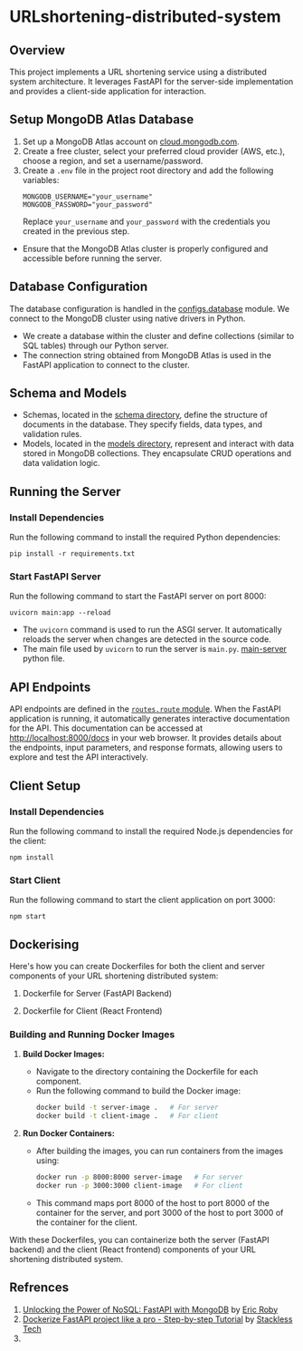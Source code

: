 # URLshortening-distributed-system

## Overview

This project implements a URL shortening service using a distributed system architecture. It leverages FastAPI for the server-side implementation and provides a client-side application for interaction.

## Setup MongoDB Atlas Database

1. Set up a MongoDB Atlas account on [cloud.mongodb.com](https://cloud.mongodb.com/).
2. Create a free cluster, select your preferred cloud provider (AWS, etc.), choose a region, and set a username/password.
3. Create a `.env` file in the project root directory and add the following variables:
   ```
   MONGODB_USERNAME="your_username"
   MONGODB_PASSWORD="your_password"
   ```
   Replace `your_username` and `your_password` with the credentials you created in the previous step.

- Ensure that the MongoDB Atlas cluster is properly configured and accessible before running the server.

## Database Configuration

The database configuration is handled in the [configs.database](https://github.com/divaamahajan/URLshortening-distributed-system/blob/main/server/config/database.py) module. We connect to the MongoDB cluster using native drivers in Python.

- We create a database within the cluster and define collections (similar to SQL tables) through our Python server.
- The connection string obtained from MongoDB Atlas is used in the FastAPI application to connect to the cluster.

## Schema and Models

- Schemas, located in the [schema directory](https://github.com/divaamahajan/URLshortening-distributed-system/tree/main/server/schema), define the structure of documents in the database. They specify fields, data types, and validation rules.
- Models, located in the [models directory](https://github.com/divaamahajan/URLshortening-distributed-system/tree/main/server/models), represent and interact with data stored in MongoDB collections. They encapsulate CRUD operations and data validation logic.

## Running the Server

### Install Dependencies

Run the following command to install the required Python dependencies:

```
pip install -r requirements.txt
```

### Start FastAPI Server

Run the following command to start the FastAPI server on port 8000:

```
uvicorn main:app --reload
```

- The `uvicorn` command is used to run the ASGI server. It automatically reloads the server when changes are detected in the source code.
- The main file used by `uvicorn` to run the server is `main.py`. [main-server](https://github.com/divaamahajan/URLshortening-distributed-system/blob/main/server/main.py) python file.

## API Endpoints

API endpoints are defined in the [`routes.route` module](https://github.com/divaamahajan/URLshortening-distributed-system/blob/main/server/routes/route.py). When the FastAPI application is running, it automatically generates interactive documentation for the API. This documentation can be accessed at [http://localhost:8000/docs](http://localhost:8000/docs) in your web browser. It provides details about the endpoints, input parameters, and response formats, allowing users to explore and test the API interactively.

## Client Setup

### Install Dependencies

Run the following command to install the required Node.js dependencies for the client:

```
npm install
```

### Start Client

Run the following command to start the client application on port 3000:

```
npm start
```

## Dockerising
Here's how you can create Dockerfiles for both the client and server components of your URL shortening distributed system:

1. Dockerfile for Server (FastAPI Backend)

2. Dockerfile for Client (React Frontend)

### Building and Running Docker Images

1. **Build Docker Images:**
   - Navigate to the directory containing the Dockerfile for each component.
   - Run the following command to build the Docker image:
     ```bash
     docker build -t server-image .   # For server
     docker build -t client-image .   # For client
     ```

2. **Run Docker Containers:**
   - After building the images, you can run containers from the images using:
     ```bash
     docker run -p 8000:8000 server-image   # For server
     docker run -p 3000:3000 client-image   # For client
     ```
   - This command maps port 8000 of the host to port 8000 of the container for the server, and port 3000 of the host to port 3000 of the container for the client.

With these Dockerfiles, you can containerize both the server (FastAPI backend) and the client (React frontend) components of your URL shortening distributed system.

## Refrences

1. [Unlocking the Power of NoSQL: FastAPI with MongoDB](https://www.youtube.com/watch?v=QkGqjPFIGCA) by [Eric Roby](https://www.youtube.com/@codingwithroby)
2. [Dockerize FastAPI project like a pro - Step-by-step Tutorial](https://www.youtube.com/watch?v=CzAyaSolZjY&t=277s) by [Stackless Tech](https://www.youtube.com/@stacklesstech)
3.

